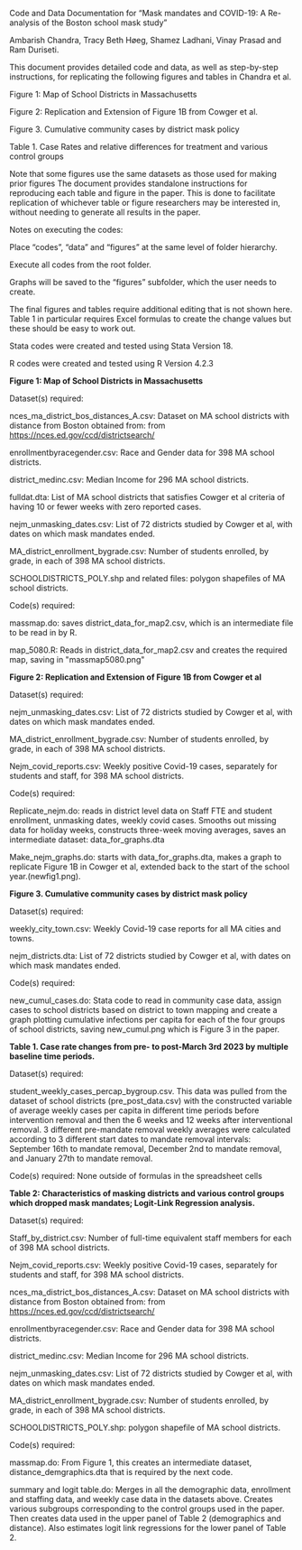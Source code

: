Code and Data Documentation for “Mask mandates and COVID-19: A Re-analysis of the Boston school mask study”

Ambarish Chandra, Tracy Beth Høeg, Shamez Ladhani, Vinay Prasad and Ram Duriseti.

This document provides detailed code and data, as well as step-by-step instructions, for replicating the following figures and tables in Chandra et al.

Figure 1: Map of School Districts in Massachusetts

Figure 2: Replication and Extension of Figure 1B from Cowger et al.

Figure 3. Cumulative community cases by district mask policy


Table 1. Case Rates and relative differences for treatment and various control groups

Note that some figures use the same datasets as those used for making prior figures  The document provides standalone instructions for reproducing each table and figure in the paper. This is done to facilitate replication of whichever table or figure researchers may be interested in, without needing to generate all results in the paper.

Notes on executing the codes:

Place “codes”, “data” and “figures” at the same level of folder hierarchy.

Execute all codes from the root folder.

Graphs will be saved to the “figures” subfolder, which the user needs to create.

The final figures and tables require additional editing that is not shown here. Table 1 in particular requires Excel formulas to create the change values but these should be easy to work out. 

Stata codes were created and tested using Stata Version 18.

R codes were created and tested using R Version 4.2.3


**Figure 1: Map of School Districts in Massachusetts**

Dataset(s) required:

nces_ma_district_bos_distances_A.csv: Dataset on MA school districts with distance from Boston obtained from: from https://nces.ed.gov/ccd/districtsearch/

enrollmentbyracegender.csv: Race and Gender data for 398 MA school districts.

district_medinc.csv: Median Income for 296 MA school districts.

fulldat.dta: List of MA school districts that satisfies Cowger et al criteria of having 10 or fewer weeks with zero reported cases. 

nejm_unmasking_dates.csv: List of 72 districts studied by Cowger et al, with dates on which mask mandates ended.

MA_district_enrollment_bygrade.csv: Number of students enrolled, by grade, in each of 398 MA school districts.

SCHOOLDISTRICTS_POLY.shp and related files: polygon shapefiles of MA school districts.

Code(s) required:

massmap.do: saves district_data_for_map2.csv, which is an intermediate file to be read in by R.

map_5080.R: Reads in district_data_for_map2.csv and creates the required map, saving in "massmap5080.png"


**Figure 2: Replication and Extension of Figure 1B from Cowger et al**

Dataset(s) required:

nejm_unmasking_dates.csv: List of 72 districts studied by Cowger et al, with dates on which mask mandates ended.

MA_district_enrollment_bygrade.csv: Number of students enrolled, by grade, in each of 398 MA school districts.

Nejm_covid_reports.csv: Weekly positive Covid-19 cases, separately for students and staff, for 398 MA school districts.


Code(s) required:

Replicate_nejm.do: reads in district level data on Staff FTE and student enrollment, unmasking dates, weekly covid cases. Smooths out missing data for holiday weeks, constructs three-week moving averages, saves an intermediate dataset: data_for_graphs.dta

Make_nejm_graphs.do: starts with data_for_graphs.dta, makes a graph to replicate Figure 1B in Cowger et al, extended back to the start of the school year.(newfig1.png). 


**Figure 3. Cumulative community cases by district mask policy**

Dataset(s) required: 

weekly_city_town.csv: Weekly Covid-19 case reports for all MA cities and towns. 

nejm_districts.dta: List of 72 districts studied by Cowger et al, with dates on which mask mandates ended.

Code(s) required: 

new_cumul_cases.do: Stata code to read in community case data, assign cases to school districts based on district to town mapping and create a graph plotting cumulative infections per capita for each of the four groups of school districts, saving new_cumul.png which is Figure 3 in the paper.


**Table 1. Case rate changes from pre- to post-March 3rd 2023 by multiple baseline time periods.**

Dataset(s) required:

student_weekly_cases_percap_bygroup.csv. This data was pulled from the dataset of school districts (pre_post_data.csv) with the constructed variable of average weekly cases per capita in different time periods before intervention removal and then the 6 weeks and 12 weeks after interventional removal. 3 different pre-mandate removal weekly averages were calculated according to 3 different start dates to mandate removal intervals: September 16th to mandate removal, December 2nd to mandate removal, and January 27th to mandate removal.

Code(s) required: None outside of formulas in the spreadsheet cells

**Table 2: Characteristics of masking districts and various control groups which dropped mask mandates; Logit-Link Regression analysis.**

Dataset(s) required:

Staff_by_district.csv: Number of full-time equivalent staff members for each of 398 MA school districts.

Nejm_covid_reports.csv: Weekly positive Covid-19 cases, separately for students and staff, for 398 MA school districts.

nces_ma_district_bos_distances_A.csv: Dataset on MA school districts with distance from Boston obtained from: from https://nces.ed.gov/ccd/districtsearch/

enrollmentbyracegender.csv: Race and Gender data for 398 MA school districts.

district_medinc.csv: Median Income for 296 MA school districts.

nejm_unmasking_dates.csv: List of 72 districts studied by Cowger et al, with dates on which mask mandates ended.

MA_district_enrollment_bygrade.csv: Number of students enrolled, by grade, in each of 398 MA school districts.

SCHOOLDISTRICTS_POLY.shp: polygon shapefile of MA school districts.

Code(s) required:

massmap.do: From Figure 1, this creates an intermediate dataset, distance_demgraphics.dta that is required by the next code.

summary and logit table.do: Merges in all the demographic data, enrollment and staffing data, and weekly case data in the datasets above. Creates various subgroups corresponding to the control groups used in the paper. Then creates data used in the upper panel of Table 2 (demographics and distance). Also estimates logit link regressions for the lower panel of Table 2.
